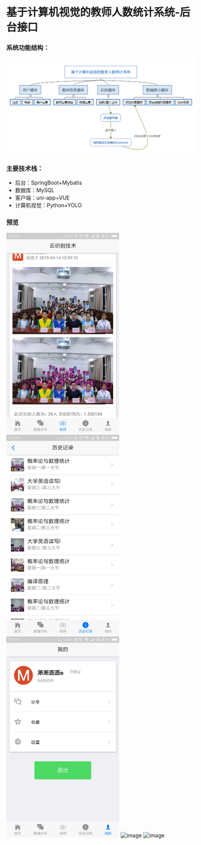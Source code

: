 # 基于计算机视觉的教师人数统计系统-后台接口

### 系统功能结构：
![image](https://github.com/Starix610/people-counting/blob/master/readme_images/pc-structure-chart.png)

### 主要技术栈：
+ 后台：SpringBoot+Mybatis
+ 数据库：MySQL
+ 客户端：uni-app+VUE
+ 计算机视觉：Python+YOLO

### 预览
<img src="https://github.com/Starix610/people-counting/raw/master/readme_images/index.png" alt="image" style="max-width:100%;width: 300px;">
<img src="https://github.com/Starix610/people-counting/raw/master/readme_images/history.png" alt="image" style="max-width:100%;width: 300px;">
<img src="https://github.com/Starix610/people-counting/raw/master/readme_images/me.png" alt="image" style="max-width:100%;width: 300px;">
<img src="https://github.com/Starix610/people-counting/raw/master/readme_images/index2.png" alt="image" style="max-width:100%;width: 300px;">
<img src="https://github.com/Starix610/people-counting/raw/master/readme_images/me2.png" alt="image" style="max-width:100%;width: 300px;">